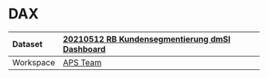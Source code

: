 



# DAX

|Dataset|[20210512 RB Kundensegmentierung dmSI Dashboard](./../20210512-RB-Kundensegmentierung-dmSI-Dashboard.md)|
| :--- | :--- |
|Workspace|[APS Team](../../Workspaces/APS-Team.md)|
